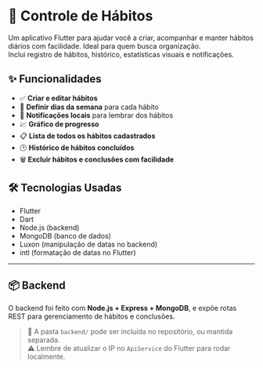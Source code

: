# 📱 Controle de Hábitos

Um aplicativo Flutter para ajudar você a criar, acompanhar e manter hábitos diários com facilidade. Ideal para quem busca organização.  
Inclui registro de hábitos, histórico, estatísticas visuais e notificações.


## ✨ Funcionalidades

- ✅ **Criar e editar hábitos**
- 📅 **Definir dias da semana** para cada hábito
- 🔔 **Notificações locais** para lembrar dos hábitos
- 📈 **Gráfico de progresso**
- 📋 **Lista de todos os hábitos cadastrados**
- 🕒 **Histórico de hábitos concluídos**
- 🗑️ **Excluir hábitos e conclusões com facilidade**

## 🛠️ Tecnologias Usadas

- Flutter
- Dart
- Node.js (backend)
- MongoDB (banco de dados)
- Luxon (manipulação de datas no backend)
- intl (formatação de datas no Flutter)

---

## 📦 Backend

O backend foi feito com **Node.js + Express + MongoDB**, e expõe rotas REST para gerenciamento de hábitos e conclusões.

> 📁 A pasta `backend/` pode ser incluída no repositório, ou mantida separada.  
> ⚠️ Lembre de atualizar o IP no `ApiService` do Flutter para rodar localmente.

